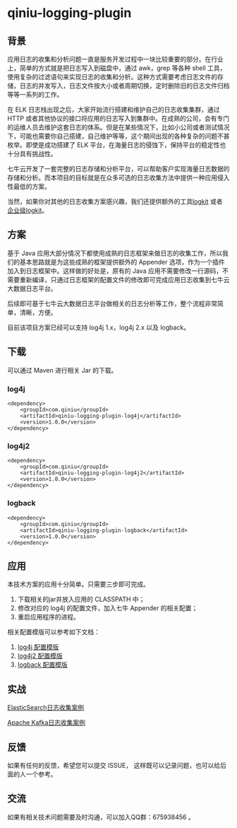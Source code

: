# qiniu-logging-plugin

## 背景

应用日志的收集和分析问题一直是服务开发过程中一块比较重要的部分。在行业上，简单的方式就是把日志写入到磁盘中，通过 awk，grep 等各种 shell 工具，使用复杂的过滤语句来实现日志的收集和分析。这种方式需要考虑日志文件的存储，日志的并发写入，日志文件按大小或者周期切换，定时删除旧的日志文件归档等等一系列的工作。

在 ELK 日志栈出现之后，大家开始流行搭建和维护自己的日志收集集群，通过 HTTP 或者其他协议的接口将应用的日志写入到集群中。在成熟的公司，会有专门的运维人员去维护这套日志的体系。但是在某些情况下，比如小公司或者测试情况下，可能也需要你自己搭建，自己维护等等，这个期间出现的各种复杂的问题不甚枚举。即使是成功搭建了 ELK 平台，在海量日志的侵蚀下，保持平台的稳定性也十分具有挑战性。

七牛云开发了一套完整的日志存储和分析平台，可以帮助客户实现海量日志数据的存储和分析。而本项目的目标就是在众多可选的日志收集方法中提供一种应用侵入性最低的方案。

当然，如果你对其他的日志收集方案感兴趣，我们还提供额外的工具[logkit](https://github.com/qiniu/logkit) 或者 [企业级logkit](https://logkit-pro.qiniu.com/#/)。

## 方案

基于 Java 应用大部分情况下都使用成熟的日志框架来做日志的收集工作，所以我们的基本思路就是为这些成熟的框架提供额外的 Appender 选项，作为一个插件加入到日志框架中。这样做的好处是，原有的 Java 应用不需要修改一行源码，不需要重新编译，只通过日志框架的配置文件的修改即可完成应用日志收集到七牛云大数据日志平台。

后续即可基于七牛云大数据日志平台做相关的日志分析等工作，整个流程非常简单，清晰，方便。

目前该项目方案已经可以支持 log4j 1.x，log4j 2.x 以及 logback。

## 下载

可以通过 Maven 进行相关 Jar 的下载。

### log4j

```
<dependency>
    <groupId>com.qiniu</groupId>
    <artifactId>qiniu-logging-plugin-log4j</artifactId>
    <version>1.0.0</version>
</dependency>
```

### log4j2

```
<dependency>
    <groupId>com.qiniu</groupId>
    <artifactId>qiniu-logging-plugin-log4j2</artifactId>
    <version>1.0.0</version>
</dependency>
```

### logback

```
<dependency>
    <groupId>com.qiniu</groupId>
    <artifactId>qiniu-logging-plugin-logback</artifactId>
    <version>1.0.0</version>
</dependency>
```

## 应用

本技术方案的应用十分简单。只需要三步即可完成。

1. 下载相关的jar并放入应用的 CLASSPATH 中；
2. 修改对应的 log4j 的配置文件，加入七牛 Appender 的相关配置；
3. 重启应用程序的进程。

相关配置模版可以参考如下文档：

1. [log4j 配置模版](log4j/src/test/resources/)
2. [log4j2 配置模版](log4j2/src/test/resources/)
3. [logback 配置模版](logback/src/test/resources/)

## 实战

[ElasticSearch日志收集案例](https://github.com/jemygraw/qiniu-logging-plugin/wiki/ElasticSearch%E6%97%A5%E5%BF%97%E6%94%B6%E9%9B%86%E6%A1%88%E4%BE%8B)

[Apache Kafka日志收集案例](https://github.com/jemygraw/qiniu-logging-plugin/wiki/Apache-Kafka%E6%97%A5%E5%BF%97%E6%94%B6%E9%9B%86%E6%A1%88%E4%BE%8B)


## 反馈

如果有任何的反馈，希望您可以提交 ISSUE， 这样既可以记录问题，也可以给后面的人一个参考。

## 交流

如果有相关技术问题需要及时沟通，可以加入QQ群：675938456 。

